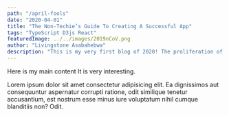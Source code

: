 ```yaml
---
path: "/april-fools"
date: "2020-04-01"
title: "The Non-Techie’s Guide To Creating A Successful App"
tags: "TypeScript D3js React"
featuredImage: ../../images/2019nCoV.png
author: "Livingstone Asabahebwa"
description: "This is my very first blog of 2020! The proliferation of the ‘there’s an app for that’ mentality has been contagious and introduced more people than ever into the tech community. That’s why I started learning how to code, and it took years for me to learn everything needed to build an app."
---
```


Here is my main content
It is very interesting.

Lorem ipsum dolor sit amet consectetur adipisicing elit. Ea dignissimos
aut consequuntur aspernatur corrupti ratione, odit similique tenetur
accusantium, est nostrum esse minus iure voluptatum nihil cumque
blanditiis non? Odit.
